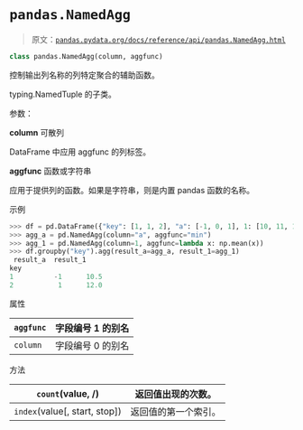 # `pandas.NamedAgg`

> 原文：[`pandas.pydata.org/docs/reference/api/pandas.NamedAgg.html`](https://pandas.pydata.org/docs/reference/api/pandas.NamedAgg.html)

```py
class pandas.NamedAgg(column, aggfunc)
```

控制输出列名称的列特定聚合的辅助函数。

typing.NamedTuple 的子类。

参数：

**column** 可散列

DataFrame 中应用 aggfunc 的列标签。

**aggfunc** 函数或字符串

应用于提供列的函数。如果是字符串，则是内置 pandas 函数的名称。

示例

```py
>>> df = pd.DataFrame({"key": [1, 1, 2], "a": [-1, 0, 1], 1: [10, 11, 12]})
>>> agg_a = pd.NamedAgg(column="a", aggfunc="min")
>>> agg_1 = pd.NamedAgg(column=1, aggfunc=lambda x: np.mean(x))
>>> df.groupby("key").agg(result_a=agg_a, result_1=agg_1)
 result_a  result_1
key
1          -1      10.5
2           1      12.0 
```

属性

| `aggfunc` | 字段编号 1 的别名 |
| --- | --- |
| `column` | 字段编号 0 的别名 |

方法

| `count`(value, /) | 返回值出现的次数。 |
| --- | --- |
| `index`(value[, start, stop]) | 返回值的第一个索引。 |
